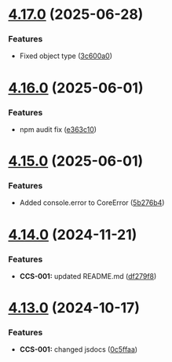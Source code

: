 # [4.17.0](https://github.com/CyberT33N/ErrorManager/compare/v4.16.0...v4.17.0) (2025-06-28)


### Features

* Fixed object type ([3c600a0](https://github.com/CyberT33N/ErrorManager/commit/3c600a0602415f008a266d2947442701be2208e4))



# [4.16.0](https://github.com/CyberT33N/ErrorManager/compare/v4.15.0...v4.16.0) (2025-06-01)


### Features

* npm audit fix ([e363c10](https://github.com/CyberT33N/ErrorManager/commit/e363c101cc3f881dd560cd65b5ef727fc5d7de48))



# [4.15.0](https://github.com/CyberT33N/ErrorManager/compare/v4.14.0...v4.15.0) (2025-06-01)


### Features

* Added console.error to CoreError ([5b276b4](https://github.com/CyberT33N/ErrorManager/commit/5b276b4a15efe659041edd0cbd295a59d11d8600))



# [4.14.0](https://github.com/CyberT33N/ErrorManager/compare/v4.13.0...v4.14.0) (2024-11-21)


### Features

* **CCS-001:** updated README.md ([df279f8](https://github.com/CyberT33N/ErrorManager/commit/df279f8dd24d56535b348fe61ad65a0846b0b2f4))



# [4.13.0](https://github.com/CyberT33N/ErrorManager/compare/v4.12.0...v4.13.0) (2024-10-17)


### Features

* **CCS-001:** changed jsdocs ([0c5ffaa](https://github.com/CyberT33N/ErrorManager/commit/0c5ffaa53c9ac0be75576311bdef43007353a192))



